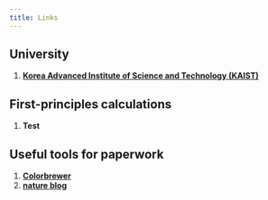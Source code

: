 ```yaml
---
title: Links
---
```


## University

1. [**Korea Advanced Institute of Science and Technology (KAIST)**](http://www.kaist.ac.kr/html/en/index.html)


## First-principles calculations

1. **Test**


## Useful tools for paperwork

1. [**Colorbrewer**](http://colorbrewer2.org/)
1. [**nature blog**](http://blogs.nature.com/methagora/2013/07/data-visualization-points-of-view.html)


